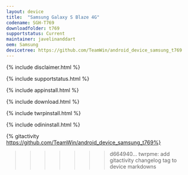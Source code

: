 ```yaml
---
layout: device
title:  "Samsung Galaxy S Blaze 4G"
codename: SGH-T769
downloadfolder: t769
supportstatus: Current
maintainer: javelinanddart
oem: Samsung
devicetree: https://github.com/TeamWin/android_device_samsung_t769
---
```


{% include disclaimer.html %}

{% include supportstatus.html %}

{% include appinstall.html %}

{% include download.html %}

{% include twrpinstall.html %}

{% include odininstall.html %}

{% gitactivity  https://github.com/TeamWin/android_device_samsung_t769%}
>>>>>>> d664940... twrpme: add gitactivity changelog tag to device markdowns
